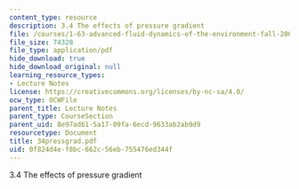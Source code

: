 ```yaml
---
content_type: resource
description: 3.4 The effects of pressure gradient
file: /courses/1-63-advanced-fluid-dynamics-of-the-environment-fall-2002/0f824d4ef8bc662c56eb755476ed344f_34pressgrad.pdf
file_size: 74328
file_type: application/pdf
hide_download: true
hide_download_original: null
learning_resource_types:
- Lecture Notes
license: https://creativecommons.org/licenses/by-nc-sa/4.0/
ocw_type: OCWFile
parent_title: Lecture Notes
parent_type: CourseSection
parent_uid: 8e97ad61-5a17-09fa-6ecd-9633ab2ab9d9
resourcetype: Document
title: 34pressgrad.pdf
uid: 0f824d4e-f8bc-662c-56eb-755476ed344f
---
```

3.4 The effects of pressure gradient